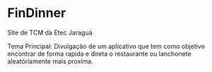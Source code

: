 # FinDinner

Site de TCM da Etec Jaraguá

Tema Principal: Divulgação de um aplicativo que tem como objetivo encontrar de forma rapida e direta o restaurante ou lanchonete aleatóriamente mais proxima.
